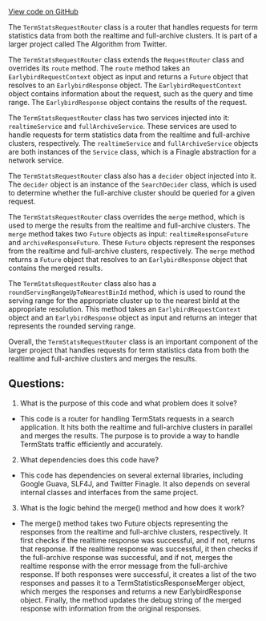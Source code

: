 [View code on GitHub](https://github.com/misbahsy/the-algorithm/src/java/com/twitter/search/earlybird_root/routers/TermStatsRequestRouter.java)

The `TermStatsRequestRouter` class is a router that handles requests for term statistics data from both the realtime and full-archive clusters. It is part of a larger project called The Algorithm from Twitter. 

The `TermStatsRequestRouter` class extends the `RequestRouter` class and overrides its `route` method. The `route` method takes an `EarlybirdRequestContext` object as input and returns a `Future` object that resolves to an `EarlybirdResponse` object. The `EarlybirdRequestContext` object contains information about the request, such as the query and time range. The `EarlybirdResponse` object contains the results of the request.

The `TermStatsRequestRouter` class has two services injected into it: `realtimeService` and `fullArchiveService`. These services are used to handle requests for term statistics data from the realtime and full-archive clusters, respectively. The `realtimeService` and `fullArchiveService` objects are both instances of the `Service` class, which is a Finagle abstraction for a network service.

The `TermStatsRequestRouter` class also has a `decider` object injected into it. The `decider` object is an instance of the `SearchDecider` class, which is used to determine whether the full-archive cluster should be queried for a given request.

The `TermStatsRequestRouter` class overrides the `merge` method, which is used to merge the results from the realtime and full-archive clusters. The `merge` method takes two `Future` objects as input: `realtimeResponseFuture` and `archiveResponseFuture`. These `Future` objects represent the responses from the realtime and full-archive clusters, respectively. The `merge` method returns a `Future` object that resolves to an `EarlybirdResponse` object that contains the merged results.

The `TermStatsRequestRouter` class also has a `roundServingRangeUpToNearestBinId` method, which is used to round the serving range for the appropriate cluster up to the nearest binId at the appropriate resolution. This method takes an `EarlybirdRequestContext` object and an `EarlybirdResponse` object as input and returns an integer that represents the rounded serving range.

Overall, the `TermStatsRequestRouter` class is an important component of the larger project that handles requests for term statistics data from both the realtime and full-archive clusters and merges the results.
## Questions: 
 1. What is the purpose of this code and what problem does it solve?
- This code is a router for handling TermStats requests in a search application. It hits both the realtime and full-archive clusters in parallel and merges the results. The purpose is to provide a way to handle TermStats traffic efficiently and accurately.

2. What dependencies does this code have?
- This code has dependencies on several external libraries, including Google Guava, SLF4J, and Twitter Finagle. It also depends on several internal classes and interfaces from the same project.

3. What is the logic behind the merge() method and how does it work?
- The merge() method takes two Future objects representing the responses from the realtime and full-archive clusters, respectively. It first checks if the realtime response was successful, and if not, returns that response. If the realtime response was successful, it then checks if the full-archive response was successful, and if not, merges the realtime response with the error message from the full-archive response. If both responses were successful, it creates a list of the two responses and passes it to a TermStatisticsResponseMerger object, which merges the responses and returns a new EarlybirdResponse object. Finally, the method updates the debug string of the merged response with information from the original responses.